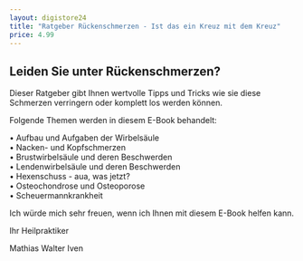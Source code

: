 ```yaml
---
layout: digistore24
title: "Ratgeber Rückenschmerzen - Ist das ein Kreuz mit dem Kreuz"
price: 4.99
---
```

<h2>Leiden Sie unter R&#xFC;ckenschmerzen?</h2>
<p>Dieser Ratgeber gibt Ihnen wertvolle Tipps und Tricks wie sie diese Schmerzen verringern oder komplett los werden k&#xF6;nnen.</p>
<p>Folgende Themen werden in diesem E-Book behandelt:</p>
<p>&#x2022; Aufbau und Aufgaben der Wirbels&#xE4;ule<br>&#x2022; Nacken- und Kopfschmerzen<br>&#x2022; Brustwirbels&#xE4;ule und deren Beschwerden<br>&#x2022; Lendenwirbels&#xE4;ule und deren Beschwerden<br>&#x2022; Hexenschuss - aua, was jetzt?<br>&#x2022; Osteochondrose und Osteoporose<br>&#x2022; Scheuermannkrankheit</p>
<p>Ich w&#xFC;rde mich sehr freuen, wenn ich Ihnen mit diesem E-Book helfen kann.</p>
<p>Ihr Heilpraktiker</p>
<p>Mathias Walter Iven</p>
